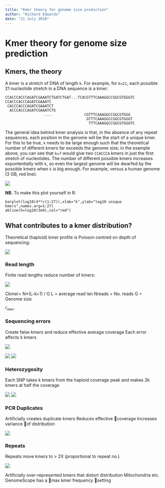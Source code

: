 ```yaml
---
title: "Kmer theory for genome size prediction"
author: "Richard Edwards"
date: "21 July 2018"
---
```

# Kmer theory for genome size prediction

## Kmers, the theory

A kmer is a stretch of DNA of length `k`. For example, for `k=21`, each possible 21 nucleotide stretch in a DNA sequence is a kmer:

```
CCACCCACCCAGATCGAAATCTGATCTGAT...TCACGTTTCAAAGGCCGGCGTGGGTC
CCACCCACCCAGATCGAAATC
 CACCCACCCAGATCGAAATCT
  ACCCACCCAGATCGAAATCTG
                  ...               CGTTTCAAAGGCCGGCGTGGG
                                     GTTTCAAAGGCCGGCGTGGGT
                                      TTTCAAAGGCCGGCGTGGGTC
```

The general idea behind kmer analysis is that, in the absence of any repeat sequences, each position in the genome will be the start of a unique kmer. For this to be true, `k` needs to be large enough such that the theoretical number of different kmers far exceeds the genome size; in the example above, you can see that `k=7` would give two `CCACCCA` kmers in just the first stretch of nucleotides. The number of different possible kmers increases expontentially with `k`, so even the largest genome will be dwarfed by the possible kmers when `k` is big enough. For example, versus a human genome (3 GB, red line):

![](human_unique_kmers.png)

**NB.** To make this plot yourself in R:

```{r ktableplot}
barplot(log10(4**c(1:27)),xlab="k",ylab="log10 unique kmers",names.arg=1:27)
abline(h=log10(3e9),col="red")
```


## What contributes to a kmer distribution?

Theoretical (haploid) kmer profile is Poisson centred on depth of sequencing:


![](kmer_dist_1-infinite.png)

### Read length
Finite read lengths reduce number of kmers:

![](kmer_truncation.png)

Ckmer= N*(L-k+1) / G
L = average read len
Nreads = No. reads
G = Genome size

`C`<sub>`kmer`</sub>

### Sequencing errors

Create false kmers and reduce effective average coverage
Each error affects k kmers


![](kmer_error.png)


![](kmer_dist_2-errors.png)
![](kmer_dist_2b-errorzoom.png)

### Heterozygosity

Each SNP takes k kmers from the haploid coverage peak and makes 2k kmers at half the coverage


![](kmer_dist_3-heterozygosity.png)
![](GenomeScope-FigS1.png)

### PCR Duplicates

Artificially creates duplicate kmers
Reduces effective coverage
Increases variance of distribution


![](GenomeScope-Dist.png)

### Repeats

Repeats move kmers to > 2X (proportional to repeat no.)

![](GenomeScope-DistLog.png)

Artificially over-represented kmers that distort distribution
Mitochondria etc.
GenomeScope has a max kmer frequency setting

